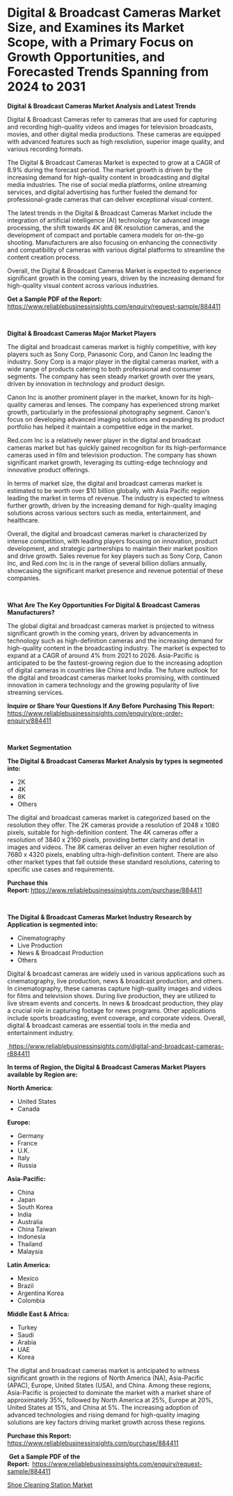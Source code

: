 <p><h1>Digital & Broadcast Cameras Market Size, and Examines its Market Scope, with a Primary Focus on Growth Opportunities, and Forecasted Trends Spanning from 2024 to 2031</h1></p><p><strong>Digital & Broadcast Cameras Market Analysis and Latest Trends</strong></p>
<p><p>Digital & Broadcast Cameras refer to cameras that are used for capturing and recording high-quality videos and images for television broadcasts, movies, and other digital media productions. These cameras are equipped with advanced features such as high resolution, superior image quality, and various recording formats.</p><p>The Digital & Broadcast Cameras Market is expected to grow at a CAGR of 8.9% during the forecast period. The market growth is driven by the increasing demand for high-quality content in broadcasting and digital media industries. The rise of social media platforms, online streaming services, and digital advertising has further fueled the demand for professional-grade cameras that can deliver exceptional visual content.</p><p>The latest trends in the Digital & Broadcast Cameras Market include the integration of artificial intelligence (AI) technology for advanced image processing, the shift towards 4K and 8K resolution cameras, and the development of compact and portable camera models for on-the-go shooting. Manufacturers are also focusing on enhancing the connectivity and compatibility of cameras with various digital platforms to streamline the content creation process.</p><p>Overall, the Digital & Broadcast Cameras Market is expected to experience significant growth in the coming years, driven by the increasing demand for high-quality visual content across various industries.</p></p>
<p><strong>Get a Sample PDF of the Report:&nbsp;</strong> <a href="https://www.reliablebusinessinsights.com/enquiry/request-sample/884411">https://www.reliablebusinessinsights.com/enquiry/request-sample/884411</a></p>
<p>&nbsp;</p>
<p><strong>Digital & Broadcast Cameras Major Market Players</strong></p>
<p><p>The digital and broadcast cameras market is highly competitive, with key players such as Sony Corp, Panasonic Corp, and Canon Inc leading the industry. Sony Corp is a major player in the digital cameras market, with a wide range of products catering to both professional and consumer segments. The company has seen steady market growth over the years, driven by innovation in technology and product design.</p><p>Canon Inc is another prominent player in the market, known for its high-quality cameras and lenses. The company has experienced strong market growth, particularly in the professional photography segment. Canon's focus on developing advanced imaging solutions and expanding its product portfolio has helped it maintain a competitive edge in the market.</p><p>Red.com Inc is a relatively newer player in the digital and broadcast cameras market but has quickly gained recognition for its high-performance cameras used in film and television production. The company has shown significant market growth, leveraging its cutting-edge technology and innovative product offerings.</p><p>In terms of market size, the digital and broadcast cameras market is estimated to be worth over $10 billion globally, with Asia Pacific region leading the market in terms of revenue. The industry is expected to witness further growth, driven by the increasing demand for high-quality imaging solutions across various sectors such as media, entertainment, and healthcare.</p><p>Overall, the digital and broadcast cameras market is characterized by intense competition, with leading players focusing on innovation, product development, and strategic partnerships to maintain their market position and drive growth. Sales revenue for key players such as Sony Corp, Canon Inc, and Red.com Inc is in the range of several billion dollars annually, showcasing the significant market presence and revenue potential of these companies.</p></p>
<p>&nbsp;</p>
<p><strong>What Are The Key Opportunities For Digital & Broadcast Cameras Manufacturers?</strong></p>
<p><p>The global digital and broadcast cameras market is projected to witness significant growth in the coming years, driven by advancements in technology such as high-definition cameras and the increasing demand for high-quality content in the broadcasting industry. The market is expected to expand at a CAGR of around 4% from 2021 to 2026. Asia-Pacific is anticipated to be the fastest-growing region due to the increasing adoption of digital cameras in countries like China and India. The future outlook for the digital and broadcast cameras market looks promising, with continued innovation in camera technology and the growing popularity of live streaming services.</p></p>
<p><strong>Inquire or Share Your Questions If Any Before Purchasing This Report:</strong> <a href="https://www.reliablebusinessinsights.com/enquiry/pre-order-enquiry/884411">https://www.reliablebusinessinsights.com/enquiry/pre-order-enquiry/884411</a></p>
<p>&nbsp;</p>
<p><strong>Market Segmentation</strong></p>
<p><strong>The Digital & Broadcast Cameras Market Analysis by types is segmented into:</strong></p>
<p><ul><li>2K</li><li>4K</li><li>8K</li><li>Others</li></ul></p>
<p><p>The digital and broadcast cameras market is categorized based on the resolution they offer. The 2K cameras provide a resolution of 2048 x 1080 pixels, suitable for high-definition content. The 4K cameras offer a resolution of 3840 x 2160 pixels, providing better clarity and detail in images and videos. The 8K cameras deliver an even higher resolution of 7680 x 4320 pixels, enabling ultra-high-definition content. There are also other market types that fall outside these standard resolutions, catering to specific use cases and requirements.</p></p>
<p><strong>Purchase this Report:&nbsp;</strong><a href="https://www.reliablebusinessinsights.com/purchase/884411">https://www.reliablebusinessinsights.com/purchase/884411</a></p>
<p>&nbsp;</p>
<p><strong>The Digital & Broadcast Cameras Market Industry Research by Application is segmented into:</strong></p>
<p><ul><li>Cinematography</li><li>Live Production</li><li>News & Broadcast Production</li><li>Others</li></ul></p>
<p><p>Digital & broadcast cameras are widely used in various applications such as cinematography, live production, news & broadcast production, and others. In cinematography, these cameras capture high-quality images and videos for films and television shows. During live production, they are utilized to live stream events and concerts. In news & broadcast production, they play a crucial role in capturing footage for news programs. Other applications include sports broadcasting, event coverage, and corporate videos. Overall, digital & broadcast cameras are essential tools in the media and entertainment industry.</p></p>
<p><a href="https://www.reliablebusinessinsights.com/digital-and-broadcast-cameras-r884411">&nbsp;https://www.reliablebusinessinsights.com/digital-and-broadcast-cameras-r884411</a></p>
<p><strong>In terms of Region, the Digital & Broadcast Cameras Market Players available by Region are:</strong></p>
<p>
    <p> <strong> North America: </strong>
        <ul>
            <li>United States</li>
            <li>Canada</li>
        </ul>
        </p> 
    <p> <strong> Europe: </strong>
        <ul>
            <li>Germany</li>
            <li>France</li>
            <li>U.K.</li>
            <li>Italy</li>
            <li>Russia</li>
        </ul>
        </p> 
    <p> <strong> Asia-Pacific: </strong>
        <ul>
            <li>China</li>
            <li>Japan</li>
            <li>South Korea</li>
            <li>India</li>
            <li>Australia</li>
            <li>China Taiwan</li>
            <li>Indonesia</li>
            <li>Thailand</li>
            <li>Malaysia</li>
        </ul>
        </p> 
    <p> <strong> Latin America: </strong>
        <ul>
            <li>Mexico</li>
            <li>Brazil</li>
            <li>Argentina Korea</li>
            <li>Colombia</li>
        </ul>
        </p> 
    <p> <strong> Middle East & Africa: </strong>
        <ul>
            <li>Turkey</li>
            <li>Saudi</li>
            <li>Arabia</li>
            <li>UAE</li>
            <li>Korea</li>
        </ul>
    </p>
    </p>
<p><p>The digital and broadcast cameras market is anticipated to witness significant growth in the regions of North America (NA), Asia-Pacific (APAC), Europe, United States (USA), and China. Among these regions, Asia-Pacific is projected to dominate the market with a market share of approximately 35%, followed by North America at 25%, Europe at 20%, United States at 15%, and China at 5%. The increasing adoption of advanced technologies and rising demand for high-quality imaging solutions are key factors driving market growth across these regions.</p></p>
<p><strong>Purchase this Report: </strong><a href="https://www.reliablebusinessinsights.com/purchase/884411">https://www.reliablebusinessinsights.com/purchase/884411</a></p>
<p>&nbsp;<strong>Get a Sample PDF of the Report:&nbsp;&nbsp;</strong><a href="https://www.reliablebusinessinsights.com/enquiry/request-sample/884411">https://www.reliablebusinessinsights.com/enquiry/request-sample/884411</a></p>
<p><strong></strong></p>
<p><p><a href="https://view.publitas.com/reportprime-1/shoe-cleaning-station-market-size-market-segmentation-market-trends-and-growth-analysis-forecast-till-2031/">Shoe Cleaning Station Market</a></p></p>